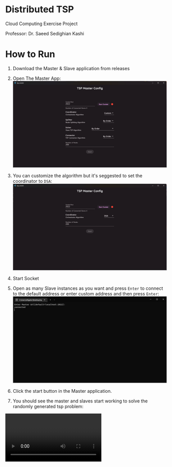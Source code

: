 # Distributed TSP

Cloud Computing Exercise Project

Professor: Dr. Saeed Sedighian Kashi

# How to Run

1. Download the Master & Slave application from releases

1. Open The Master App:
![](assets/main-screen.jpg)
1. You can customize the algorithm but it's seggested to set the coordinator to `DSA`:
![](assets/preferred-config.jpg)
1. Start Socket
1. Open as many Slave instances as you want and press `Enter` to connect to the default address or enter custom address and then press `Enter`:
![](assets/slave-connection.jpg)
1. Click the start button in the Master application.
1. You should see the master and slaves start working to solve the randomly generated tsp problem:

<video controls>
    <source src="https://github.com/ali2236/distributed_tsp/blob/master/assets/tsp-run.mp4" type="video/mp4">
video not supported
</video>